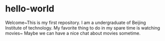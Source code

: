 # hello-world
Welcome~This is my first repository.
I am a undergraduate of Beijing Institute of technology.
My favorite thing to do in my spare time is watching movies~ Maybe we can have a nice chat about movies sometime.